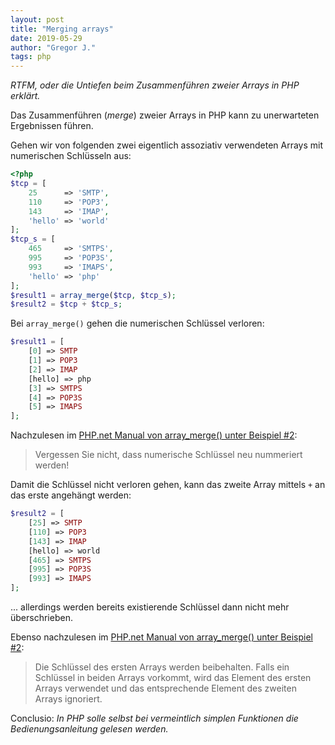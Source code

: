 ```yaml
---
layout: post
title: "Merging arrays"
date: 2019-05-29
author: "Gregor J."
tags: php
---
```


_RTFM, oder die Untiefen beim Zusammenführen zweier Arrays in PHP erklärt._

Das Zusammenführen (_merge_) zweier Arrays in PHP kann zu unerwarteten Ergebnissen führen.

Gehen wir von folgenden zwei eigentlich assoziativ verwendeten Arrays mit numerischen Schlüsseln aus:
```php
<?php
$tcp = [
    25      => 'SMTP',
    110     => 'POP3',
    143     => 'IMAP',
    'hello' => 'world'
];
$tcp_s = [
    465     => 'SMTPS',
    995     => 'POP3S',
    993     => 'IMAPS',
    'hello' => 'php'
];
$result1 = array_merge($tcp, $tcp_s);
$result2 = $tcp + $tcp_s;
```

Bei `array_merge()` gehen die numerischen Schlüssel verloren:
```php
$result1 = [
    [0] => SMTP
    [1] => POP3
    [2] => IMAP
    [hello] => php
    [3] => SMTPS
    [4] => POP3S
    [5] => IMAPS
];
```
Nachzulesen im [PHP.net Manual von array_merge() unter Beispiel #2][array_merge]:

> Vergessen Sie nicht, dass numerische Schlüssel neu nummeriert werden! 

Damit die Schlüssel nicht verloren gehen, kann das zweite Array mittels `+` an das erste angehängt werden:
```php
$result2 = [
    [25] => SMTP
    [110] => POP3
    [143] => IMAP
    [hello] => world
    [465] => SMTPS
    [995] => POP3S
    [993] => IMAPS
];
```

... allerdings werden bereits existierende Schlüssel dann nicht mehr überschrieben.

Ebenso nachzulesen im [PHP.net Manual von array_merge() unter Beispiel #2][array_merge]:

> Die Schlüssel des ersten Arrays werden beibehalten. Falls ein Schlüssel in beiden Arrays vorkommt, wird das Element des ersten Arrays verwendet und das entsprechende Element des zweiten Arrays ignoriert.

Conclusio: _In PHP solle selbst bei vermeintlich simplen Funktionen die Bedienungsanleitung gelesen werden._

[array_merge]: https://www.php.net/manual/de/function.array-merge.php#example-6208 "PHP: array_merge - Manual"
